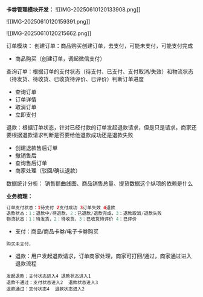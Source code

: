 **卡劵管理模块开发：**
![[IMG-20250610120133908.png]]

![[IMG-20250610120159391.png]]

![[IMG-20250610120215662.png]]


订单模块：
创建订单：商品购买创建订单，去支付，可能未支付，可能支付完成
- 商品购买（创建订单，调起微信支付）

查询订单：根据订单的支付状态（待支付、已支付、支付取消/失效）和物流状态（待发货、待收货、已收货待评价、已评价）判断订单进度
- 查询订单
- 订单详情
- 取消订单
- 立即支付

退款：根据订单状态，针对已经付款的订单发起退款请求，但是只是请求，商家还要根据退款请求判断是否要给他退款成功还是退款失败
- 创建退款售后订单
- 撤销售后
- 查询售后订单
- 商家处理（驳回/确认退款）

数据统计分析：
销售额曲线图、商品销售总量、提货数据这个纵项的依赖是什么




**业务梳理：**
```java
订单支付状态：1待支付 2支付成功 3订单失效 4退款
退款状态：1：退款中/待退款，2：已退款/退款完成，3：退款取消/退款失败
物流状态：1：待发货，2：待收货，3：已收货待评价 4：已评价
```
- 支付：商品/商品卡劵/电子卡劵购买
```
购买未支付，
```


- 退款：用户发起退款请求，订单商家处理，商家可打回/通过，商家通过进入退款流程
```
发起退款：支付状态进入4 退款状态进入1 
退款不通过：支付状态进入2  退款状态进入3
退款通过：支付状态4  退款状态进入2
```